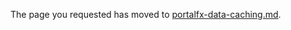 <!--TODO:  This document has been deprecated.  It has been replaced by portalfx-data-caching.md -->



The page you requested has moved to [portalfx-data-caching.md](portalfx-data-caching.md). 

